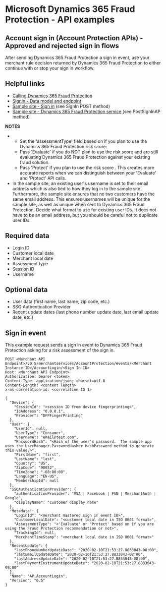 # Microsoft Dynamics 365 Fraud Protection - API examples
## Account sign in (Account Protection APIs) - Approved and rejected sign in flows

After sending Dynamics 365 Fraud Protection a sign in event, use your merchant rule decision returned by Dynamics 365 Fraud Protection to either continue with or stop your sign in workflow.

## Helpful links
- [Calling Dynamics 365 Fraud Protection](./Authenticate&#32;and&#32;call&#32;Fraud&#32;Protection.md)
- [SignIn - Data model and endpoint](https://apidocs.microsoft.com/services/dynamics365fraudprotection#/v1.0/V1.0MerchantservicesEventsSignUpPost)
- [Sample site - Sign in](../src/Web/Controllers/AccountController.cs) (see SignIn POST method)
- [Sample site - Dynamics 365 Fraud Protection service](../src/Infrastructure/Services/FraudProtectionService.cs) (see PostSignInAP method)

**NOTES**
- - Set the 'assessmentType' field based on if you plan to use the Dynamics 365 Fraud Protection risk score:
  - Pass 'Evaluate' if you do NOT plan to use the risk score and are still evaluating Dynamics 365 Fraud Protection against your existing fraud solution.
  - Pass 'Protect' if you plan to use the risk score . This creates more accurate reports when we can distinguish between your 'Evaluate' and 'Protect' API calls.
- In the sample site, an existing user's username is set to their email address which is also tied to how they log in to the sample site. Furthermore, the sample site ensures that no two customers have the same email address. This ensures usernames will be unique for the sample site, as well as unique when sent to Dynamics 365 Fraud Protection. Decide what format to use for existing user IDs. It does not have to be an email address, but you should be careful not to duplicate user IDs.

## Required data
- Login ID
- Customer local date
- Merchant local date
- Assessment type
- Session ID
- Username

## Optional data
- User data (first name, last name, zip code, etc.)
- SSO Authentication Provider
- Recent update dates (last phone number update date, last email update date, etc.)

## Sign in event
This example request sends a sign in event to Dynamics 365 Fraud Protection asking for a risk assessment of the sign in.
```http
POST <Merchant API Endpoint>/v0.5/merchantservices/AccountProtection/events/<Merchant Instance ID>/AccountLogin/<Sign In ID>
Host: <Merchant API Endpoint>
Authorization: bearer <token>
Content-Type: application/json; charset=utf-8
Content-Length: <content length>
x-ms-correlation-id: <correlation ID 1>

{
  "Device": {
    "SessionId": "<session ID from device fingerprinting>",
    "IpAddress": "0.0.0.1",
    "Provider": "DFPFingerPrinting"
  },
  "User": {
    "UserId": null,
    "UserType": "Consumer",
    "Username": "email@test.com",
    "PasswordHash": "<Hash of the user's password.  The sample app uses the UserManager.PasswordHasher.HashPassword method to generate this value.>",
    "FirstName": "first",
    "LastName": "last",
    "Country": "US",
    "ZipCode": "98052",
    "TimeZone": "-08:00:00",
    "Language": "EN-US",
    "MembershipId": null
  },
  "SSOAuthenticationProvider": {
    "authenticationProvider": "MSA | Facebook | PSN | MerchantAuth | Google",
    "displayName": "customer display name"
  },
  "Metadata": {
    "LoginId": "<merchant mastered sign in event ID>",
    "CustomerLocalDate": "<customer local date in ISO 8601 format>",
    "AssessmentType": "<'Evaluate' or 'Protect' based on if you are using the Fraud Protection recommendation or not>",
    "TrackingId": null,
    "MerchantTimeStamp": "<merchant local date in ISO 8601 format>"
  },
  "RecentUpdate": {
    "lastPhoneNumberUpdateDate": "2020-02-10T21:53:27.8833043-08:00",
    "lastEmailUpdateDate": "2020-02-10T21:53:27.8833043-08:00",
    "lastAddressUpdateDate": "2020-02-10T21:53:27.8833043-08:00",
    "lastPaymentInstrumentUpdateDate": "2020-02-10T21:53:27.8833043-08:00"
  },
  "Name": "AP.AccountLogin",
  "Version": "0.5"
}
```